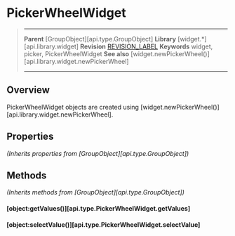 # PickerWheelWidget

> --------------------- ------------------------------------------------------------------------------------------
> __Parent__            [GroupObject][api.type.GroupObject]
> __Library__           [widget.*][api.library.widget]
> __Revision__          [REVISION_LABEL](REVISION_URL)
> __Keywords__          widget, picker, PickerWheelWidget
> __See also__          [widget.newPickerWheel()][api.library.widget.newPickerWheel]
> --------------------- ------------------------------------------------------------------------------------------

## Overview

PickerWheelWidget objects are created using [widget.newPickerWheel()][api.library.widget.newPickerWheel].


## Properties

_(Inherits properties from [GroupObject][api.type.GroupObject])_


## Methods

_(Inherits methods from [GroupObject][api.type.GroupObject])_

#### [object:getValues()][api.type.PickerWheelWidget.getValues]

#### [object:selectValue()][api.type.PickerWheelWidget.selectValue]
